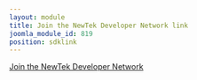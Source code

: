 ```yaml
---
layout: module
title: Join the NewTek Developer Network link
joomla_module_id: 819
position: sdklink
---
```

<div><i class="fa fa-users"></i><a href="/solutions/newtek-developer-network/join-the-newtek-developer-network.html">Join the NewTek Developer Network</a></div>
